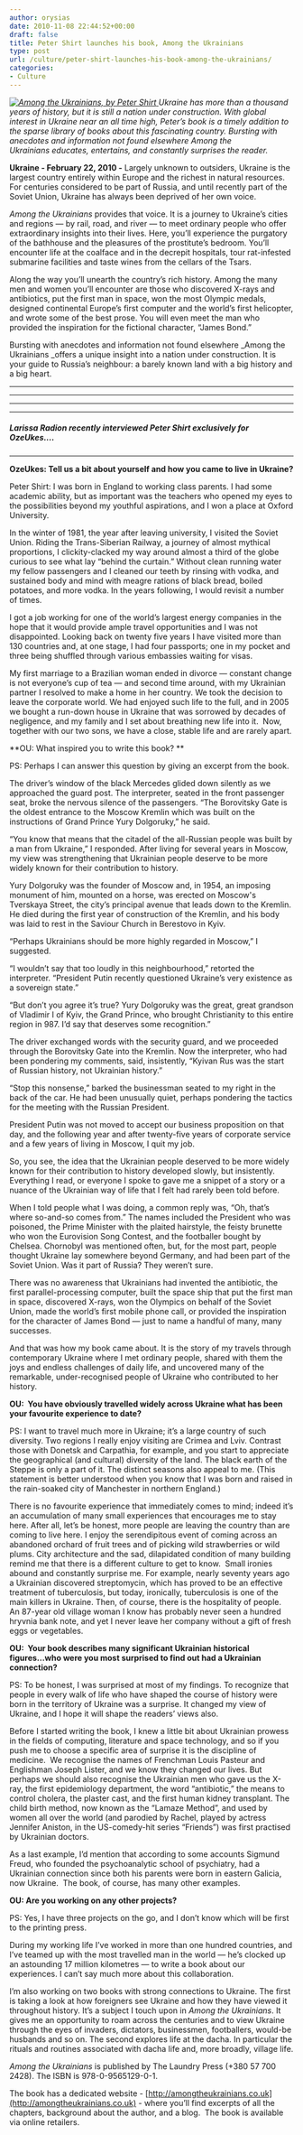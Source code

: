 ```yaml
---
author: orysias
date: 2010-11-08 22:44:52+00:00
draft: false
title: Peter Shirt launches his book, Among the Ukrainians
type: post
url: /culture/peter-shirt-launches-his-book-among-the-ukrainians/
categories:
- Culture
---
```


_[![Among the Ukrainians, by Peter Shirt](http://www.ozeukes.com/wp-content/uploads/2010/11/amongtheukrainians-196x300.jpg)
](http://www.ozeukes.com/wp-content/uploads/2010/11/amongtheukrainians.jpg)Ukraine has more than a thousand years of history, but it is still a nation under construction. With global interest in Ukraine near an all time high, Peter’s book is a timely addition to the sparse library of books about this fascinating country. Bursting with anecdotes and information not found elsewhere Among the Ukrainians educates, entertains, and constantly surprises the reader._

**Ukraine - February 22, 2010 -** Largely unknown to outsiders, Ukraine is the largest country entirely within Europe and the richest in natural resources. For centuries considered to be part of Russia, and until recently part of the Soviet Union, Ukraine has always been deprived of her own voice.

_Among the Ukrainians_ provides that voice. It is a journey to Ukraine’s cities and regions — by rail, road, and river — to meet ordinary people who offer extraordinary insights into their lives. Here, you’ll experience the purgatory of the bathhouse and the pleasures of the prostitute’s bedroom. You’ll encounter life at the coalface and in the decrepit hospitals, tour rat-infested submarine facilities and taste wines from the cellars of the Tsars.

Along the way you’ll unearth the country’s rich history. Among the many men and women you’ll encounter are those who discovered X-rays and antibiotics, put the first man in space, won the most Olympic medals, designed continental Europe’s first computer and the world’s first helicopter, and wrote some of the best prose. You will even meet the man who provided the inspiration for the fictional character, “James Bond.”

Bursting with anecdotes and information not found elsewhere _Among the Ukrainians _offers a unique insight into a nation under construction. It is your guide to Russia’s neighbour: a barely known land with a big history and a big heart.

** **

** **

** **

** **


##### **Larissa Radion recently interviewed Peter Shirt exclusively for OzeUkes....**


** **

**OzeUkes: Tell us a bit about yourself and how you came to live in Ukraine?**

Peter Shirt: I was born in England to working class parents. I had some academic ability, but as important was the teachers who opened my eyes to the possibilities beyond my youthful aspirations, and I won a place at Oxford University.

In the winter of 1981, the year after leaving university, I visited the Soviet Union. Riding the Trans-Siberian Railway, a journey of almost mythical proportions, I clickity-clacked my way around almost a third of the globe curious to see what lay “behind the curtain.” Without clean running water my fellow passengers and I cleaned our teeth by rinsing with vodka, and sustained body and mind with meagre rations of black bread, boiled potatoes, and more vodka. In the years following, I would revisit a number of times.

I got a job working for one of the world’s largest energy companies in the hope that it would provide ample travel opportunities and I was not disappointed. Looking back on twenty five years I have visited more than 130 countries and, at one stage, I had four passports; one in my pocket and three being shuffled through various embassies waiting for visas.

My first marriage to a Brazilian woman ended in divorce — constant change is not everyone’s cup of tea — and second time around, with my Ukrainian partner I resolved to make a home in her country. We took the decision to leave the corporate world. We had enjoyed such life to the full, and in 2005 we bought a run-down house in Ukraine that was sorrowed by decades of negligence, and my family and I set about breathing new life into it.  Now, together with our two sons, we have a close, stable life and are rarely apart.

**OU: What inspired you to write this book? **

PS: Perhaps I can answer this question by giving an excerpt from the book.

The driver’s window of the black Mercedes glided down silently as we approached the guard post. The interpreter, seated in the front passenger seat, broke the nervous silence of the passengers. “The Borovitsky Gate is the oldest entrance to the Moscow Kremlin which was built on the instructions of Grand Prince Yury Dolgoruky,” he said.

“You know that means that the citadel of the all-Russian people was built by a man from Ukraine,” I responded. After living for several years in Moscow, my view was strengthening that Ukrainian people deserve to be more widely known for their contribution to history.

Yury Dolgoruky was the founder of Moscow and, in 1954, an imposing monument of him, mounted on a horse, was erected on Moscow's Tverskaya Street, the city’s principal avenue that leads down to the Kremlin. He died during the first year of construction of the Kremlin, and his body was laid to rest in the Saviour Church in Berestovo in Kyiv.

“Perhaps Ukrainians should be more highly regarded in Moscow,” I suggested.

“I wouldn’t say that too loudly in this neighbourhood,” retorted the interpreter. “President Putin recently questioned Ukraine’s very existence as a sovereign state.”

“But don’t you agree it’s true? Yury Dolgoruky was the great, great grandson of Vladimir I of Kyiv, the Grand Prince, who brought Christianity to this entire region in 987. I’d say that deserves some recognition.”

The driver exchanged words with the security guard, and we proceeded through the Borovitsky Gate into the Kremlin. Now the interpreter, who had been pondering my comments, said, insistently, “Kyivan Rus was the start of Russian history, not Ukrainian history.”

“Stop this nonsense,” barked the businessman seated to my right in the back of the car. He had been unusually quiet, perhaps pondering the tactics for the meeting with the Russian President.

President Putin was not moved to accept our business proposition on that day, and the following year and after twenty-five years of corporate service and a few years of living in Moscow, I quit my job.

So, you see, the idea that the Ukrainian people deserved to be more widely known for their contribution to history developed slowly, but insistently. Everything I read, or everyone I spoke to gave me a snippet of a story or a nuance of the Ukrainian way of life that I felt had rarely been told before.

When I told people what I was doing, a common reply was, “Oh, that’s where so-and-so comes from.” The names included the President who was poisoned, the Prime Minister with the plaited hairstyle, the feisty brunette who won the Eurovision Song Contest, and the footballer bought by Chelsea. Chornobyl was mentioned often, but, for the most part, people thought Ukraine lay somewhere beyond Germany, and had been part of the Soviet Union. Was it part of Russia? They weren’t sure.

There was no awareness that Ukrainians had invented the antibiotic, the first parallel-processing computer, built the space ship that put the first man in space, discovered X-rays, won the Olympics on behalf of the Soviet Union, made the world’s first mobile phone call, or provided the inspiration for the character of James Bond — just to name a handful of many, many successes.

And that was how my book came about. It is the story of my travels through contemporary Ukraine where I met ordinary people, shared with them the joys and endless challenges of daily life, and uncovered many of the remarkable, under-recognised people of Ukraine who contributed to her history.

**OU:  You have obviously travelled widely across Ukraine what has been your favourite experience to date?**

PS: I want to travel much more in Ukraine; it’s a large country of such diversity. Two regions I really enjoy visiting are Crimea and Lviv. Contrast those with Donetsk and Carpathia, for example, and you start to appreciate the geographical (and cultural) diversity of the land. The black earth of the Steppe is only a part of it. The distinct seasons also appeal to me. (This statement is better understood when you know that I was born and raised in the rain-soaked city of Manchester in northern England.)

There is no favourite experience that immediately comes to mind; indeed it’s an accumulation of many small experiences that encourages me to stay here. After all, let’s be honest, more people are leaving the country than are coming to live here. I enjoy the serendipitous event of coming across an abandoned orchard of fruit trees and of picking wild strawberries or wild plums. City architecture and the sad, dilapidated condition of many building remind me that there is a different culture to get to know.  Small ironies abound and constantly surprise me. For example, nearly seventy years ago a Ukrainian discovered streptomycin, which has proved to be an effective treatment of tuberculosis, but today, ironically, tuberculosis is one of the main killers in Ukraine. Then, of course, there is the hospitality of people. An 87-year old village woman I know has probably never seen a hundred hryvnia bank note, and yet I never leave her company without a gift of fresh eggs or vegetables.

**OU:  Your book describes many significant Ukrainian historical figures...who were you most surprised to find out had a Ukrainian connection?**

PS: To be honest, I was surprised at most of my findings. To recognize that people in every walk of life who have shaped the course of history were born in the territory of Ukraine was a surprise. It changed my view of Ukraine, and I hope it will shape the readers’ views also.

Before I started writing the book, I knew a little bit about Ukrainian prowess in the fields of computing, literature and space technology, and so if you push me to choose a specific area of surprise it is the discipline of medicine.  We recognise the names of Frenchman Louis Pasteur and Englishman Joseph Lister, and we know they changed our lives. But perhaps we should also recognise the Ukrainian men who gave us the X-ray, the first epidemiology department, the word “antibiotic,” the means to control cholera, the plaster cast, and the first human kidney transplant. The child birth method, now known as the “Lamaze Method”, and used by women all over the world (and parodied by Rachel, played by actress Jennifer Aniston, in the US-comedy-hit series “Friends”) was first practised by Ukrainian doctors.

As a last example, I’d mention that according to some accounts Sigmund Freud, who founded the psychoanalytic school of psychiatry, had a Ukrainian connection since both his parents were born in eastern Galicia, now Ukraine.  The book, of course, has many other examples.

**OU: Are you working on any other projects?**

PS: Yes, I have three projects on the go, and I don’t know which will be first to the printing press.

During my working life I’ve worked in more than one hundred countries, and I’ve teamed up with the most travelled man in the world — he’s clocked up an astounding 17 million kilometres — to write a book about our experiences. I can’t say much more about this collaboration.

I’m also working on two books with strong connections to Ukraine. The first is taking a look at how foreigners see Ukraine and how they have viewed it throughout history. It’s a subject I touch upon in _Among the Ukrainians_. It gives me an opportunity to roam across the centuries and to view Ukraine through the eyes of invaders, dictators, businessmen, footballers, would-be husbands and so on. The second explores life at the dacha. In particular the rituals and routines associated with dacha life and, more broadly, village life.

_Among the Ukrainians_ is published by The Laundry Press (+380 57 700 2428). The ISBN is 978-0-9565129-0-1.

The book has a dedicated website - [http://amongtheukrainians.co.uk](http://amongtheukrainians.co.uk) - where you’ll find excerpts of all the chapters, background about the author, and a blog.  The book is available via online retailers.
